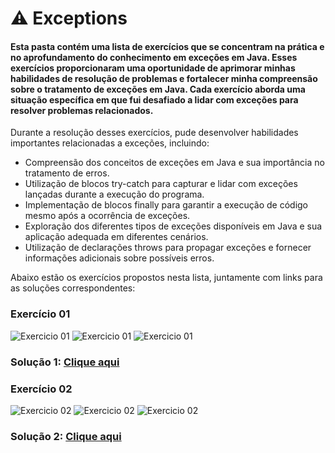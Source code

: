 # ⚠️ Exceptions 

#### Esta pasta contém uma lista de exercícios que se concentram na prática e no aprofundamento do conhecimento em exceções em Java. Esses exercícios proporcionaram uma oportunidade de aprimorar minhas habilidades de resolução de problemas e fortalecer minha compreensão sobre o tratamento de exceções em Java. Cada exercício aborda uma situação específica em que fui desafiado a lidar com exceções para resolver problemas relacionados.

Durante a resolução desses exercícios, pude desenvolver habilidades importantes relacionadas a exceções, incluindo:
- Compreensão dos conceitos de exceções em Java e sua importância no tratamento de erros.
- Utilização de blocos try-catch para capturar e lidar com exceções lançadas durante a execução do programa.
- Implementação de blocos finally para garantir a execução de código mesmo após a ocorrência de exceções.
- Exploração dos diferentes tipos de exceções disponíveis em Java e sua aplicação adequada em diferentes cenários.
- Utilização de declarações throws para propagar exceções e fornecer informações adicionais sobre possíveis erros.

Abaixo estão os exercícios propostos nesta lista, juntamente com links para as soluções correspondentes:

###  Exercício 01
<img src="1.1.png" alt="Exercicio 01">
<img src="1.2.png" alt="Exercicio 01">
<img src="1.3.png" alt="Exercicio 01">

### Solução 1: [Clique aqui](/Exercícios/Exceptions/src/exercicio01/)

###  Exercício 02
<img src="2.1.png" alt="Exercicio 02">
<img src="2.2.png" alt="Exercicio 02">
<img src="2.3.png" alt="Exercicio 02">

### Solução 2: [Clique aqui](/Exercícios/Exceptions/src/exercicio02/)



